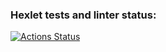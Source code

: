 ### Hexlet tests and linter status:
[![Actions Status](https://github.com/ola-9/frontend-project-lvl3/workflows/hexlet-check/badge.svg)](https://github.com/ola-9/frontend-project-lvl3/actions)
